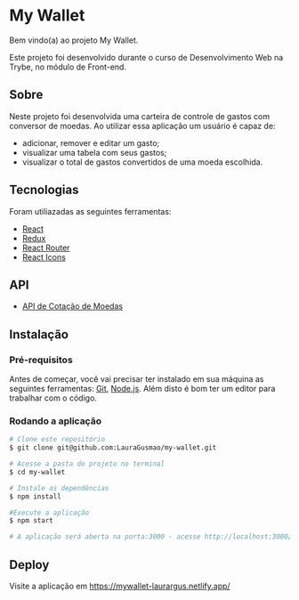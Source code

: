 # My Wallet

Bem vindo(a) ao projeto My Wallet.

Este projeto foi desenvolvido durante o curso de Desenvolvimento Web na Trybe, no módulo de Front-end. 

## Sobre

Neste projeto foi desenvolvida uma carteira de controle de gastos com conversor de moedas. Ao utilizar essa aplicação um usuário é capaz de:

- adicionar, remover e editar um gasto;
- visualizar uma tabela com seus gastos;
- visualizar o total de gastos convertidos de uma moeda escolhida.

## Tecnologias

Foram utiliazadas as seguintes ferramentas:

- [React](https://pt-br.reactjs.org/)
- [Redux](https://redux.js.org/)
- [React Router](https://reactrouter.com/)
- [React Icons](https://react-icons.github.io/react-icons/)

## API

- [API de Cotação de Moedas](https://docs.awesomeapi.com.br/api-de-moedas)

## Instalação

### Pré-requisitos

Antes de começar, você vai precisar ter instalado em sua máquina as seguintes ferramentas: [Git]([https://git-scm.com](https://git-scm.com/)), [Node.js](https://nodejs.org/en/). Além disto é bom ter um editor para trabalhar com o código.

### Rodando a aplicação

```bash
# Clone este repositório
$ git clone git@github.com:LauraGusmao/my-wallet.git

# Acesse a pasta do projeto no terminal
$ cd my-wallet

# Instale as dependências
$ npm install

#Execute a aplicação
$ npm start

# A aplicação será aberta na porta:3000 - acesse http://localhost:3000/
```
## Deploy

Visite a aplicação em https://mywallet-laurargus.netlify.app/
